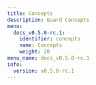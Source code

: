 ```yaml
---
title: Concepts
description: Guard Concepts
menu:
  docs_v0.5.0-rc.1:
    identifier: concepts
    name: Concepts
    weight: 20
menu_name: docs_v0.5.0-rc.1
info:
  version: v0.5.0-rc.1
---
```


